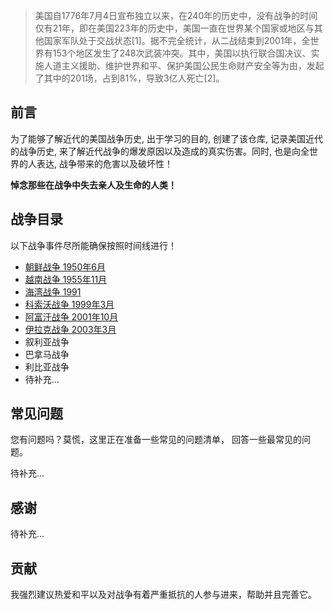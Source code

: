 

> 美国自1776年7月4日宣布独立以来，在240年的历史中，没有战争的时间仅有21年，即在美国223年的历史中，美国一直在世界某个国家或地区与其他国家军队处于交战状态[1]。据不完全统计，从二战结束到2001年，全世界有153个地区发生了248次武装冲突。其中，美国以执行联合国决议、实施人道主义援助、维护世界和平、保护美国公民生命财产安全等为由，发起了其中的201场，占到81%，导致3亿人死亡[2]。



## 前言

为了能够了解近代的美国战争历史, 出于学习的目的, 创建了该仓库, 记录美国近代的战争历史,  来了解近代战争的爆发原因以及造成的真实伤害。同时, 也是向全世界的人表达, 战争带来的危害以及破坏性！

**悼念那些在战争中失去亲人及生命的人类！**

## 战争目录

以下战争事件尽所能确保按照时间线进行！

- [朝鲜战争 1950年6月](朝鲜战争.md)
- [越南战争 1955年11月](越南战争.md)
- [海湾战争 1991](海湾战争.md)
- [科索沃战争 1999年3月](科索沃战争.md)
- [阿富汗战争 2001年10月](阿富汗战争.md)
- [伊拉克战争 2003年3月](伊拉克战争.md)
- 叙利亚战争
- 巴拿马战争
- 利比亚战争
- 待补充...

## 常见问题

您有问题吗？莫慌，这里正在准备一些常见的问题清单， 回答一些最常见的问题。

待补充...

## 感谢

待补充...

## 贡献

我强烈建议热爱和平以及对战争有着严重抵抗的人参与进来，帮助并且完善它。

